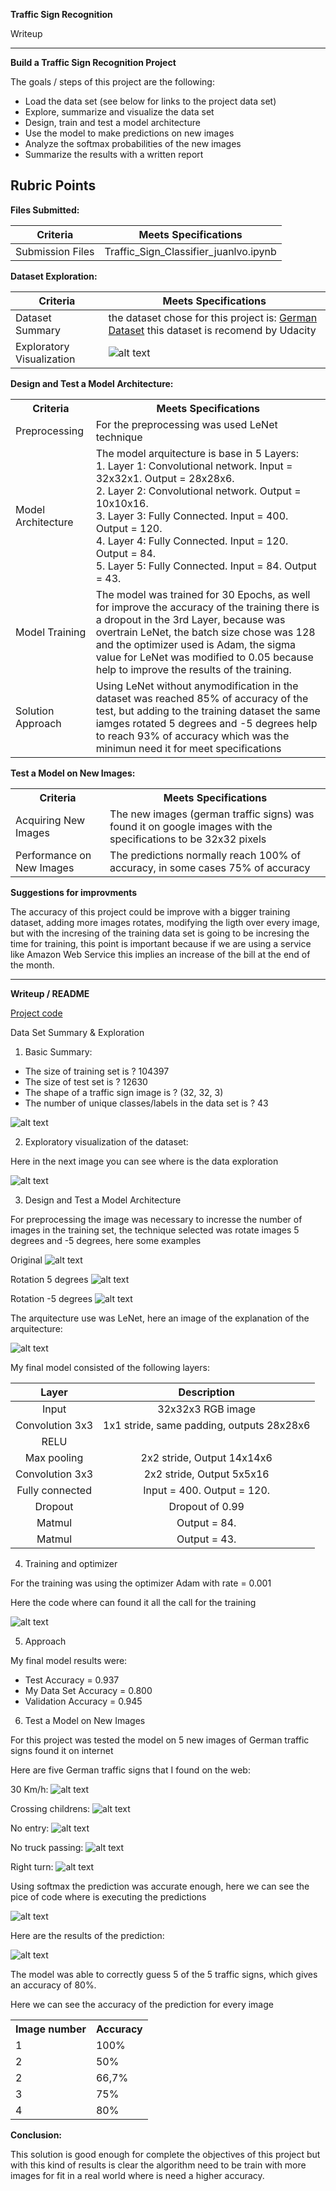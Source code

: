 **Traffic Sign Recognition** 

Writeup

---

**Build a Traffic Sign Recognition Project**

The goals / steps of this project are the following:
* Load the data set (see below for links to the project data set)
* Explore, summarize and visualize the data set
* Design, train and test a model architecture
* Use the model to make predictions on new images
* Analyze the softmax probabilities of the new images
* Summarize the results with a written report


[//]: # (Image References)

[image1]: ./examples/visualization.jpg "Visualization"
[image2]: ./examples/grayscale.jpg "Grayscaling"
[image3]: ./examples/random_noise.jpg "Random Noise"
[image4]: ./traffic_images/30.jpg "Traffic Sign 30Km/h"
[image5]: ./traffic_images/children_crossing.jpg "Childrens crossing"
[image6]: ./traffic_images/no_entry.jpg "No Entry"
[image7]: ./traffic_images/no_truck_passing.jpg "No truck passing"
[image8]: ./traffic_images/right_turn.jpg "Right turn"
[image9]: ./examples/traffic_signs_examples.png "Example Data"
[image10]: ./code_images/1.png
[image11]: ./code_images/2.png
[image12]: ./code_images/original.png "Original"
[image13]: ./code_images/5degrees.png "Rotation 5 degrees"
[image14]: ./code_images/minus5degrees.png "Rotation -5 degrees"
[image15]: ./code_images/lenet.png "LeNet"
[image16]: ./code_images/3.png
[image17]: ./code_images/4.png
[image18]: ./code_images/5.png



## Rubric Points


<b>Files Submitted:</b>

| Criteria            |   Meets Specifications                |
|---------------------|---------------------------------------|
| Submission Files    | Traffic_Sign_Classifier_juanlvo.ipynb |



<b>Dataset Exploration:</b>

| Criteria            |   Meets Specifications                |
|---------------------|---------------------------------------|
| Dataset Summary     | the dataset chose for this project is: [German Dataset](https://d17h27t6h515a5.cloudfront.net/topher/2017/February/5898cd6f_traffic-signs-data/traffic-signs-data.zip) this dataset is recomend by Udacity |
|Exploratory Visualization| ![alt text][image9] |


<b>Design and Test a Model Architecture:</b>

<table>
    <tr>
        <th>Criteria</th>
        <th>Meets Specifications</th>
    <tr>
    <tr>
        <td>Preprocessing</td>
        <td>For the preprocessing was used LeNet technique</td>
    </tr>
    <tr>
        <td>Model Architecture</td>
        <td>The model arquitecture is base in 5 Layers: <br/> 
            1. Layer 1: Convolutional network. Input = 32x32x1. Output = 28x28x6. <br/> 
            2. Layer 2: Convolutional network. Output = 10x10x16. <br/> 
            3. Layer 3: Fully Connected. Input = 400. Output = 120. <br/> 
            4. Layer 4: Fully Connected. Input = 120. Output = 84. <br/> 
            5. Layer 5: Fully Connected. Input = 84. Output = 43.<br/> </td>
    </tr>
    <tr>
        <td>Model Training</td>
        <td>The model was trained for 30 Epochs, as well for improve the accuracy of the training there is a dropout in the 3rd Layer, because was overtrain LeNet, the batch size chose was 128 and the optimizer used is Adam, the sigma value for LeNet was modified to 0.05 because help to improve the results of the training.</td>
    </tr>
    <tr>
        <td>Solution Approach</td>
        <td>Using LeNet without anymodification in the dataset was reached 85% of accuracy of the test, but adding to the training dataset the same iamges rotated 5 degrees and -5 degrees help to reach 93% of accuracy which was the minimun need it for meet specifications</td>
    </tr>
</table>



<b>Test a Model on New Images:</b>

<table>
    <tr>
        <th>Criteria</th>
        <th>Meets Specifications</th>
    </tr>
    <tr>
        <td>Acquiring New Images</td>
        <td>The new images (german traffic signs) was found it on google images with the specifications to be 32x32 pixels</td>
    </tr>
    <tr>
        <td>Performance on New Images</td>
        <td>The predictions normally reach 100% of accuracy, in some cases 75% of accuracy</td>
    </tr>
</table>

<b>Suggestions for improvments</b>

The accuracy of this project could be improve with a bigger training dataset, adding more images rotates, modifying the ligth over every image, but with the incresing of the training data set is going to be incresing the time for training, this point is important because if we are using a service like Amazon Web Service this implies an increase of the bill at the end of the month.



---
<b>Writeup / README </b>


[Project code](https://github.com/juanlvo/CarND-Traffic-Sign-Classifier-Project/blob/master/Traffic_Sign_Classifier_juanlvo.ipynb)

Data Set Summary & Exploration

1. Basic Summary:

* The size of training set is ? 104397
* The size of test set is ? 12630
* The shape of a traffic sign image is ? (32, 32, 3)
* The number of unique classes/labels in the data set is ? 43

![alt text][image10]

2. Exploratory visualization of the dataset: 

Here in the next image you can see where is the data exploration

![alt text][image11]

3. Design and Test a Model Architecture

For preprocessing the image was necessary to incresse the number of images in the training set, the technique selected was rotate images 5 degrees and -5 degrees, here some examples

Original
![alt text][image12]

Rotation 5 degrees
![alt text][image13]

Rotation -5 degrees
![alt text][image14]

The arquitecture use was LeNet, here an image of the explanation of the arquitecture:

![alt text][image15]


My final model consisted of the following layers:

| Layer         		|     Description	        					| 
|:---------------------:|:---------------------------------------------:| 
| Input         		| 32x32x3 RGB image   							| 
| Convolution 3x3     	| 1x1 stride, same padding, outputs 28x28x6 	|
| RELU					|												|
| Max pooling	      	| 2x2 stride,  Output 14x14x6 				|
| Convolution 3x3	    | 2x2 stride,  Output 5x5x16					|
| Fully connected		| Input = 400. Output = 120.				|
| Dropout       		| Dropout of 0.99				|
| Matmul        		| Output = 84.				|
| Matmul        		| Output = 43.				|
 

4. Training and optimizer

For the training was using the optimizer Adam with rate = 0.001

Here the code where can found it all the call for the training

![alt text][image16]

5. Approach

My final model results were:
 * Test Accuracy = 0.937
 * My Data Set Accuracy = 0.800
 * Validation Accuracy = 0.945


6. Test a Model on New Images

For this project was tested the model on 5 new images of German traffic signs found it on internet

Here are five German traffic signs that I found on the web:

30 Km/h:
![alt text][image4] 

Crossing childrens:
![alt text][image5]

No entry:
![alt text][image6] 

No truck passing:
![alt text][image7]

Right turn:
![alt text][image8]

Using softmax the prediction was accurate enough, here we can see the pice of code where is executing the predictions

![alt text][image17]

Here are the results of the prediction:

![alt text][image18]


The model was able to correctly guess 5 of the 5 traffic signs, which gives an accuracy of 80%. 

Here we can see the accuracy of the prediction for every image

<table>
    <tr>
        <th>Image number</th>
        <th>Accuracy</th>
    </tr>
    <tr>
        <td>1</td>
        <td>100%</td>
    </tr>
    <tr>
        <td>2</td>
        <td>50%</td>
    </tr>    
    <tr>
        <td>2</td>
        <td>66,7%</td>
    </tr>   
    <tr>
        <td>3</td>
        <td>75%</td>
    </tr>    
    <tr>
        <td>4</td>
        <td>80%</td>
    </tr>      
</table>



<b>Conclusion:</b>

This solution is good enough for complete the objectives of this project but with this kind of results is clear the algorithm need to be train with more images for fit in a real world where is need a higher accuracy.